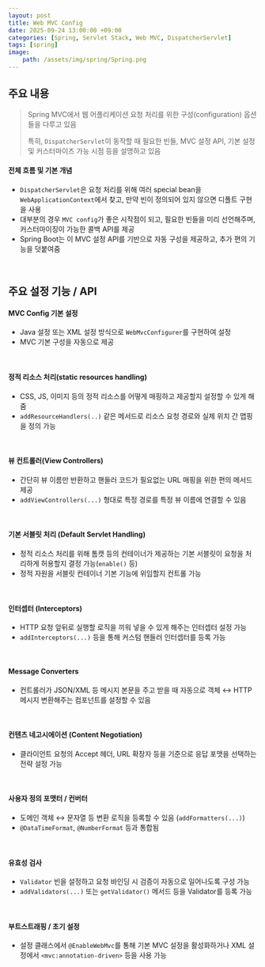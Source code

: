 ```yaml
---
layout: post
title: Web MVC Config
date: 2025-09-24 13:00:00 +09:00
categories: [Spring, Servlet Stack, Web MVC, DispatcherServlet]
tags: [spring]
image:
    path: /assets/img/spring/Spring.png
---
```


## 주요 내용

> Spring MVC에서 웹 어플리케이션 요청 처리를 위한 구성(configuration) 옵션들을 다루고 있음
>
> 특히, `DispatcherServlet`이 동작할 때 필요한 빈들, MVC 설정 API, 기본 설정 및 커스터마이즈 가능 시점 등을 설명하고 있음

#### 전체 흐름 및 기본 개념

- `DispatcherServlet`은 요청 처리를 위해 여러 special bean을 `WebApplicationContext`에서 찾고, 만약 빈이 정의되어 있지 않으면 디폴트 구현을 사용
- 대부분의 경우 `MVC config`가 좋은 시작점이 되고, 필요한 빈들을 미리 선언해주며, 커스터마이징이 가능한 콜백 API를 제공
- Spring Boot는 이 MVC 설정 API를 기반으로 자동 구성을 제공하고, 추가 편의 기능을 덧붙여줌

<br>

## 주요 설정 기능 / API

#### MVC Config 기본 설정

- Java 설정 또는 XML 설정 방식으로 `WebMvcConfigurer`를 구현하여 설정
- MVC 기본 구성을 자동으로 제공

<br>

#### 정적 리소스 처리(static resources handling)

- CSS, JS, 이미지 등의 정적 리소스를 어떻게 매핑하고 제공할지 설정할 수 있게 해줌
- `addResourceHandlers(..)` 같은 메서드로 리소스 요청 경로와 실제 위치 간 맵핑을 정의 가능

<br>

#### 뷰 컨트롤러(View Controllers)

- 간단히 뷰 이름만 반환하고 핸들러 코드가 필요없는 URL 매핑을 위한 편의 메서드 제공
- `addViewControllers(...)` 형대로 특정 경로를 특정 뷰 이름에 연결할 수 있음

<br>

#### 기본 서블릿 처리 (Default Servlet Handling)

- 정적 리소스 처리를 위해 톰캣 등의 컨테이너가 제공하는 기본 서블릿이 요청을 처리하게 허용할지 결정 가능(`enable()` 등)
- 정적 자원을 서블릿 컨테이너 기본 기능에 위임할지 컨트롤 가능

<br>

#### 인터셉터 (Interceptors)

- HTTP 요청 앞뒤로 실행할 로직을 끼워 넣을 수 있게 해주는 인터셉터 설정 가능
- `addInterceptors(...)` 등을 통해 커스텀 핸들러 인터셉터를 등록 가능

<br>

#### Message Converters

- 컨트롤러가 JSON/XML 등 메시지 본문을 주고 받을 때 자동으로 객체 ↔️ HTTP 메시지 변환해주는 컴포넌트를 설정할 수 있음

<br>

#### 컨텐츠 네고시에이션 (Content Negotiation)

- 클라이언트 요청의 Accept 헤더, URL 확장자 등을 기준으로 응답 포맷을 선택하는 전략 설정 가능

<br>

#### 사용자 정의 포맷터 / 컨버터 

- 도메인 객체 ↔️ 문자열 등 변환 로직을 등록할 수 있음 (`addFormatters(...)`)
- `@DataTimeFormat`, `@NumberFormat` 등과 통합됨

<br>

#### 유효성 검사

- `Validator` 빈을 설정하고 요청 바인딩 시 검증이 자동으로 일어나도록 구성 가능
- `addValidators(...)` 또는 `getValidator()` 메서드 등을 Validator를 등록 가능

<br>

#### 부트스트래핑 / 초기 설정

- 설정 클래스에서 `@EnableWebMvc`를 통해 기본 MVC 설정을 활성화하거나 XML 설정에서 `<mvc:annotation-driven>` 등을 사용 가능

